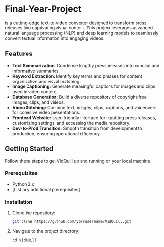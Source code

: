 # Final-Year-Project

 is a cutting-edge text-to-video converter designed to transform press releases into captivating visual content. This project leverages advanced natural language processing (NLP) and deep learning models to seamlessly convert textual information into engaging videos.

## Features

- **Text Summarization:** Condense lengthy press releases into concise and informative summaries.
- **Keyword Extraction:** Identify key terms and phrases for content organization and visual matching.
- **Image Captioning:** Generate meaningful captions for images and clips used in video content.
- **Database Generation:** Build a diverse repository of copyright-free images, clips, and videos.
- **Video Stitching:** Combine text, images, clips, captions, and voiceovers for cohesive video presentations.
- **Frontend Website:** User-friendly interface for inputting press releases, customizing settings, and accessing the media repository.
- **Dev-to-Prod Transition:** Smooth transition from development to production, ensuring operational efficiency.

## Getting Started

Follow these steps to get VidQuill up and running on your local machine.

### Prerequisites

- Python 3.x
- [List any additional prerequisites]

### Installation

1. Clone the repository:

   ```bash
   git clone https://github.com/yourusername/VidQuill.git

2. Navigate to the project directory:

   ```
   cd VidQuill


